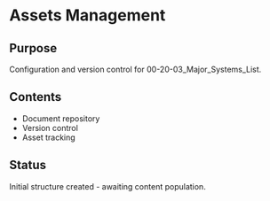 # Assets Management

## Purpose
Configuration and version control for 00-20-03_Major_Systems_List.

## Contents
- Document repository
- Version control
- Asset tracking

## Status
Initial structure created - awaiting content population.
